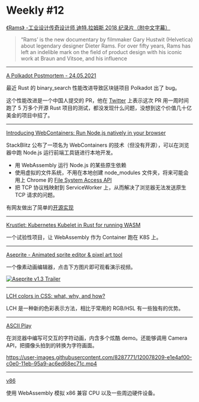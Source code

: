 # Weekly #12

[《Rams》 -工业设计传奇设计师 迪特.拉姆斯 2018 纪录片（附中文字幕）](https://www.bilibili.com/video/BV1Jt411i781)

> “Rams’ is the new documentary by filmmaker Gary Hustwit (Helvetica) about legendary designer Dieter Rams. For over fifty years, Rams has left an indelible mark on the field of product design with his iconic work at Braun and Vitsoe, and his influence

---

[A Polkadot Postmortem - 24.05.2021](https://polkadot.network/a-polkadot-postmortem-24-05-2021/)

最近 Rust 的 binary_search 性能改进导致区块链项目 Polkadot 出了 bug。

这个性能改进是一个中国人提交的 PR，他在 [Twitter](https://twitter.com/_hisriver/status/1398264047229829129) 上表示这次 PR 用一周时间跑了 5 万多个开源 Rust 项目的测试，都没发现什么问题，没想到这个价值几十亿美金的项目中招了。

---

[Introducing WebContainers: Run Node.js natively in your browser](https://blog.stackblitz.com/posts/introducing-webcontainers/)

StackBlitz 公布了一项名为 WebContainers 的技术（但没有开源），可以在浏览器中跑 Node.js 运行前端工具链进行本地开发。

- 用 WebAssembly 运行 Node.js 的某些原生依赖
- 使用虚拟的文件系统，不用在本地创建 node_modules 文件夹，将来可能会用上 Chrome 的 [File System Access API](https://web.dev/file-system-access/)
- 把 TCP 协议栈映射到 ServiceWorker 上，从而解决了浏览器无法发送原生 TCP 请求的问题。

有网友做出了简单的[开源实现](https://github.com/yisar/labor)

---

[Krustlet: Kubernetes Kubelet in Rust for running WASM](https://github.com/deislabs/krustlet)

一个试验性项目，让 WebAssembly 作为 Container 跑在 K8S 上。

---

[Aseprite - Animated sprite editor & pixel art tool](https://www.aseprite.org/)

一个像素动画编辑器，点击下方图片即可观看演示视频。

[![Aseprite v1.3 Trailer](https://i3.ytimg.com/vi/4emFL4aV9WM/mqdefault.jpg)](https://www.youtube.com/watch?v=4emFL4aV9WM "Aseprite v1.3 Trailer")

---

[LCH colors in CSS: what, why, and how?](https://lea.verou.me/2020/04/lch-colors-in-css-what-why-and-how/)

LCH 是一种新的色彩表示方法，相比于常用的 RGB/HSL 有一些独有的优势。

---

[ASCII Play](https://play.ertdfgcvb.xyz/)

在浏览器中编写可交互的字符动画，内含多个炫酷 demo。还能够调用 Camera API，把摄像头拍到的转换为字符画面。

https://user-images.githubusercontent.com/8287771/120078209-e1e4af00-c0e0-11eb-95a9-ac6ed68ec71c.mp4

---

[v86](https://github.com/copy/v86)

使用 WebAssembly 模拟 x86 兼容 CPU 以及一些周边硬件设备。
